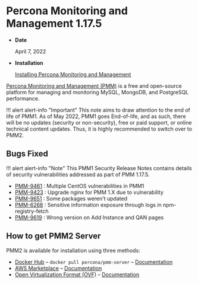 # Percona Monitoring and Management 1.17.5

* **Date**

    April 7, 2022

* **Installation**

    [Installing Percona Monitoring and Management](../deploy/index.md)

[Percona Monitoring and Management (PMM)]({{PMMDOC}}) is a free and open-source platform for managing and monitoring MySQL, MongoDB, and PostgreSQL performance.


!!! alert alert-info "Important"
    This note aims to draw attention to the end of life of PMM1. As of May 2022, PMM1 goes End-of-life, and as such, there will be no updates (security or non-security), free or paid support, or online technical content updates. Thus, it is highly recommended to switch over to PMM2.

## Bugs Fixed

!!! alert alert-info "Note"
    This PMM1 Security Release Notes contains details of security vulnerabilities addressed as part of PMM 1.17.5.
    
* [PMM-9461](https://jira.percona.com/browse/PMM-9461) : Multiple CentOS vulnerabilities in PMM1
* [PMM-9423](https://jira.percona.com/browse/PMM-9423) : Upgrade nginx for PMM 1.X due to vulnerability              
* [PMM-9651](https://jira.percona.com/browse/PMM-9651) : Some packages weren't updated
* [PMM-6268](https://jira.percona.com/browse/PMM-6268) : Sensitive information exposure through logs in npm-registry-fetch
* [PMM-9619](https://jira.percona.com/browse/PMM-9619) : Wrong version on Add Instance and QAN pages 


## How to get PMM2 Server

PMM2 is available for installation using three methods:

* [Docker Hub](https://hub.docker.com/r/percona/pmm-server/) – `docker pull percona/pmm-server` – [Documentation](https://www.percona.com/doc/percona-monitoring-and-management/2.x/setting-up/server/docker.html)
* [AWS Marketplace](https://aws.amazon.com/marketplace/pp/B077J7FYGX) – [Documentation](https://www.percona.com/doc/percona-monitoring-and-management/2.x/setting-up/server/aws.html)
* [Open Virtualization Format (OVF)](https://www.percona.com/downloads/pmm2/2.26.0/ova/) – [Documentation](https://www.percona.com/doc/percona-monitoring-and-management/2.x/setting-up/server/virtual-appliance.html)

